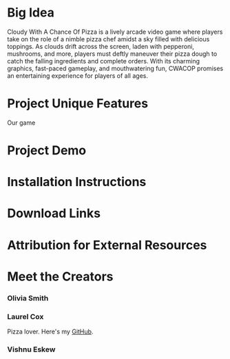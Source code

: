 # Big Idea
Cloudy With A Chance Of Pizza is a lively arcade video game where players take on the role of a nimble pizza chef amidst a sky filled with delicious toppings. As clouds drift across the screen, laden with pepperoni, mushrooms, and more, players must deftly maneuver their pizza dough to catch the falling ingredients and complete orders. With its charming graphics, fast-paced gameplay, and mouthwatering fun, CWACOP promises an entertaining experience for players of all ages.

# Project Unique Features
Our game 

# Project Demo

# Installation Instructions

# Download Links

# Attribution for External Resources

# Meet the Creators

### Olivia Smith
### Laurel Cox
Pizza lover. Here's my [GitHub](https://github.com/coxlaurel).
### Vishnu Eskew
